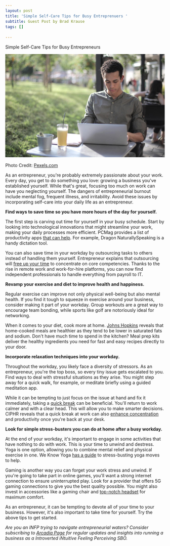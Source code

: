 ```yaml
---
layout: post
title: 'Simple Self-Care Tips for Busy Entreprenuers '
subtitle: Guest Post by Brad Krause
tags: []

---
```

Simple Self-Care Tips for Busy Entrepreneurs

![](/uploads/entreprenuer-self-care.jpg)

Photo Credit: [Pexels.com](https://www.pexels.com/photo/focused-black-male-freelancer-using-laptop-in-street-cafe-3799115/)

As an entrepreneur, you're probably extremely passionate about your work. Every day, you get to do something you love: growing a business you've established yourself. While that's great, focusing too much on work can have you neglecting yourself. The dangers of entrepreneurial burnout include mental fog, frequent illness, and irritability. Avoid these issues by incorporating self-care into your daily life as an entrepreneur.

**Find ways to save time so you have more hours of the day for yourself.**

The first step is carving out time for yourself in your busy schedule. Start by looking into technological innovations that might streamline your work, making your daily processes more efficient. PCMag provides a list of productivity apps [that can help](https://www.pcmag.com/news/the-best-productivity-apps). For example, Dragon NaturallySpeaking is a handy dictation tool.

You can also save time in your workday by outsourcing tasks to others instead of handling them yourself. Entrepreneur explains that outsourcing will [free up your time](https://www.entrepreneur.com/article/204652) to concentrate on core competencies. Thanks to the rise in remote work and work-for-hire platforms, you can now find independent professionals to handle everything from payroll to IT.

**Revamp your exercise and diet to improve health and happiness.**

Regular exercise can improve not only physical well-being but also mental health. If you find it tough to squeeze in exercise around your business, consider making it part of your workday. Group workouts are a great way to encourage team bonding, while sports like golf are notoriously ideal for networking.

When it comes to your diet, cook more at home. [Johns Hopkins](https://clf.jhsph.edu/about-us/news/news-2014/study-suggests-home-cooking-main-ingredient-healthier-diet) reveals that home-cooked meals are healthier as they tend to be lower in saturated fats and sodium. Don't have much time to spend in the kitchen? Meal prep kits deliver the healthy ingredients you need for fast and easy recipes directly to your door.

**Incorporate relaxation techniques into your workday.**

Throughout the workday, you likely face a diversity of stressors. As an entrepreneur, you're the top boss, so every tiny issue gets escalated to you. Find ways to deal with stressful situations as they arise. You might step away for a quick walk, for example, or meditate briefly using a guided meditation app.

While it can be tempting to just focus on the issue at hand and fix it immediately, taking a [quick break](https://arcadiapage.com/2020-12-29-how-to-use-breaks-to-reduce-infp-stress/) can be beneficial. You'll return to work calmer and with a clear head. This will allow you to make smarter decisions. CIPHR reveals that a quick break at work can also [enhance concentration](https://www.ciphr.com/advice/taking-breaks/) and productivity once you're back at your desk.

**Look for simple stress-busters you can do at home after a busy workday.**

At the end of your workday, it's important to engage in some activities that have nothing to do with work. This is your time to unwind and destress. Yoga is one option, allowing you to combine mental relief and physical exercise in one. We Know Yoga [has a guide](https://weknowyoga.com/15-easy-ways-to-reduce-stress-and-achieve-more-serenity-at-home/) to stress-busting yoga moves to help.

Gaming is another way you can forget your work stress and unwind. If you're going to take part in online games, you'll want a strong internet connection to ensure uninterrupted play. Look for a provider that offers 5G gaming connections to give you the best quality possible. You might also invest in accessories like a gaming chair and [top-notch headset](https://www.verizon.com/products/bluetooth/) for maximum comfort.

As an entrepreneur, it can be tempting to devote all of your time to your business. However, it's also important to take time for yourself. Try the above tips to get started.

_Are you an INFP trying to navigate entrepreneurial waters? Consider subscribing to_ [_Arcadia Page_](https://arcadiapage.com/) _for regular updates and insights into running a business as a Introverted iNtuitive Feeling Perceiving SBO._